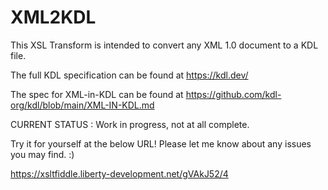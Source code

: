# XML2KDL
This XSL Transform is intended to convert any XML 1.0 document to a KDL file.

The full KDL specification can be found at https://kdl.dev/

The spec for XML-in-KDL can be found at https://github.com/kdl-org/kdl/blob/main/XML-IN-KDL.md

CURRENT STATUS : Work in progress, not at all complete.

Try it for yourself at the below URL! Please let me know about any issues you may find. :)

https://xsltfiddle.liberty-development.net/gVAkJ52/4